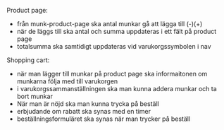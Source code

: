Product page:

- från munk-product-page ska antal munkar gå att lägga till (-)(+)
- när de läggs till ska antal och summa uppdateras i ett fält på product page
- totalsumma ska samtidigt uppdateras vid varukorgssymbolen i nav

Shopping cart:

- när man lägger till munkar på product page ska informaitonen om munkarna följa med till varukorgen
- i varukorgssammanställningen ska man kunna addera munkar och ta bort munkar
- När man är nöjd ska man kunna trycka på beställ
- erbjudande om rabatt ska synas med en timer
- beställningsformuläret ska synas när man trycker på beställ
